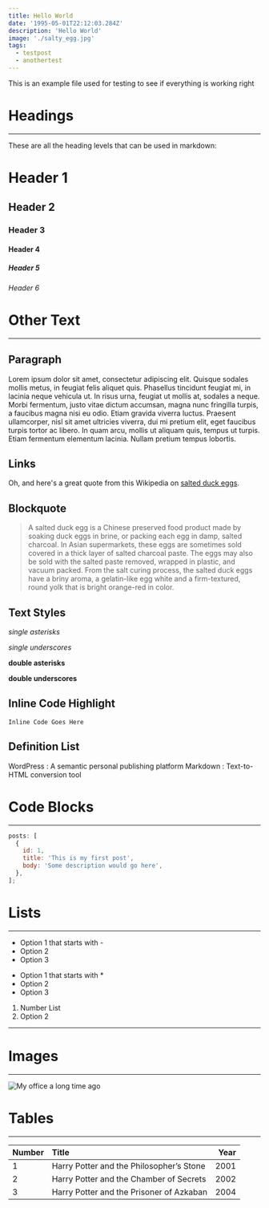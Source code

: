 ```yaml
---
title: Hello World
date: '1995-05-01T22:12:03.284Z'
description: 'Hello World'
image: './salty_egg.jpg'
tags:
  - testpost
  - anothertest
---
```


This is an example file used for testing to see if everything is working right

# Headings

---

These are all the heading levels that can be used in markdown:

# Header 1

## Header 2

### Header 3

#### Header 4

##### Header 5

###### Header 6

# Other Text

---

## Paragraph

Lorem ipsum dolor sit amet, consectetur adipiscing elit. Quisque sodales mollis metus, in feugiat felis aliquet quis. Phasellus tincidunt feugiat mi, in lacinia neque vehicula ut. In risus urna, feugiat ut mollis at, sodales a neque. Morbi fermentum, justo vitae dictum accumsan, magna nunc fringilla turpis, a faucibus magna nisi eu odio. Etiam gravida viverra luctus. Praesent ullamcorper, nisl sit amet ultricies viverra, dui mi pretium elit, eget faucibus turpis tortor ac libero. In quam arcu, mollis ut aliquam quis, tempus ut turpis. Etiam fermentum elementum lacinia. Nullam pretium tempus lobortis.

## Links

Oh, and here's a great quote from this Wikipedia on [salted duck eggs](https://en.wikipedia.org/wiki/Salted_duck_egg).

## Blockquote

> A salted duck egg is a Chinese preserved food product made by soaking duck
> eggs in brine, or packing each egg in damp, salted charcoal. In Asian
> supermarkets, these eggs are sometimes sold covered in a thick layer of salted
> charcoal paste. The eggs may also be sold with the salted paste removed,
> wrapped in plastic, and vacuum packed. From the salt curing process, the
> salted duck eggs have a briny aroma, a gelatin-like egg white and a
> firm-textured, round yolk that is bright orange-red in color.

## Text Styles

_single asterisks_

_single underscores_

**double asterisks**

**double underscores**

## Inline Code Highlight

`Inline Code Goes Here`

## Definition List

WordPress
: A semantic personal publishing platform
Markdown
: Text-to-HTML conversion tool

# Code Blocks

---

```js
posts: [
  {
    id: 1,
    title: 'This is my first post',
    body: 'Some description would go here',
  },
];
```

# Lists

---

- Option 1 that starts with -
- Option 2
- Option 3

* Option 1 that starts with \*
* Option 2
* Option 3

1. Number List
2. Option 2

---

# Images

---

![My office a long time ago](/images/blog/office1.jpg)

# Tables

---

| Number | Title                                    | Year |
| :----- | :--------------------------------------- | ---: |
| 1      | Harry Potter and the Philosopher’s Stone | 2001 |
| 2      | Harry Potter and the Chamber of Secrets  | 2002 |
| 3      | Harry Potter and the Prisoner of Azkaban | 2004 |
